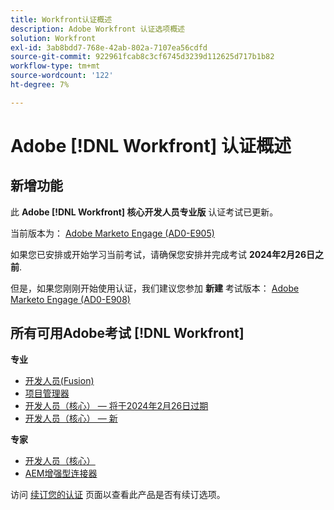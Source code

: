 ```yaml
---
title: Workfront认证概述
description: Adobe Workfront 认证选项概述
solution: Workfront
exl-id: 3ab8bdd7-768e-42ab-802a-7107ea56cdfd
source-git-commit: 922961fcab8c3cf6745d3239d112625d717b1b82
workflow-type: tm+mt
source-wordcount: '122'
ht-degree: 7%

---
```


# Adobe [!DNL Workfront] 认证概述

## 新增功能

此 **Adobe [!DNL Workfront] 核心开发人员专业版** 认证考试已更新。

当前版本为： [Adobe Marketo Engage (AD0-E905)](/help/certifications/aw/aw-core-p-developer.md)

如果您已安排或开始学习当前考试，请确保您安排并完成考试 **2024年2月26日之前**.

但是，如果您刚刚开始使用认证，我们建议您参加 **新建** 考试版本： [Adobe Marketo Engage (AD0-E908)](/help/certifications/aw/aw-core-p-developer-23-12.md)

## 所有可用Adobe考试 [!DNL Workfront]

**专业**

* [开发人员(Fusion)](/help/certifications/aw/aw-fusion-p-developer.md) <!--AD0-E902-->
* [项目管理器](/help/certifications/aw/aw-p-project-manager.md) <!--AD0-E903-->
* [开发人员（核心） — 将于2024年2月26日过期](/help/certifications/aw/aw-core-p-developer.md) <!--AD0-E905-->
* [开发人员（核心） — 新](/help/certifications/aw/aw-core-p-developer-23-12.md) <!--AD0-E908-->

**专家**

* [开发人员（核心）](/help/certifications/aw/aw-core-e-developer-23-08.md) <!--AD0-E907-->
* [AEM增强型连接器](/help/certifications/aw/aw-aem-e-connector.md) <!--AD0-E906-->

访问 [续订您的认证](/help/certifications/renew.md) 页面以查看此产品是否有续订选项。
